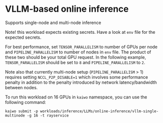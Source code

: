 # VLLM-based online inference

Supports single-node and multi-node inference

Note! this workload expects existing secrets. Have a look at `env` file for the expected secrets. 

For best performance, set `TENSOR_PARALLELISM` to number of GPUs per node and `PIPELINE_PARALLELISM` to number of nodes in `env` file. The product of these two should be your total GPU request. In the following example, `TENSOR_PARALLELISM` should be set to `8` and `PIPELINE_PARALLELISM` to `2`.

Note also that currently multi-node setup (`PIPELINE_PARALLELISM` > 1) requires setting `NCCL_P2P_DISABLE=1` which involves some performance penalty in addition to the penalty introduced by network latency/bandwidth between nodes.

To run this workload on 16 GPUs in `kaiwo` namespace, you can use the following command:	 

`kaiwo submit -p workloads/inference/LLMs/online-inference/vllm-single-multinode -g 16 -t rayservice`

